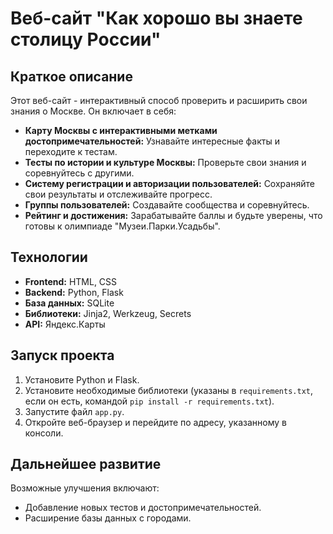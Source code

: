 # Веб-сайт "Как хорошо вы знаете столицу России"

## Краткое описание

Этот веб-сайт - интерактивный способ проверить и расширить свои знания о Москве. Он включает в себя:

*   **Карту Москвы с интерактивными метками достопримечательностей:**  Узнавайте интересные факты и переходите к тестам.
*   **Тесты по истории и культуре Москвы:**  Проверьте свои знания и соревнуйтесь с другими.
*   **Систему регистрации и авторизации пользователей:**  Сохраняйте свои результаты и отслеживайте прогресс.
*   **Группы пользователей:**  Создавайте сообщества и соревнуйтесь.
*   **Рейтинг и достижения:**  Зарабатывайте баллы и будьте уверены, что готовы к олимпиаде "Музеи.Парки.Усадьбы".

## Технологии

*   **Frontend:** HTML, CSS
*   **Backend:** Python, Flask
*   **База данных:** SQLite
*   **Библиотеки:** Jinja2, Werkzeug, Secrets
*   **API:** Яндекс.Карты

## Запуск проекта 

1.  Установите Python и Flask.
2.  Установите необходимые библиотеки (указаны в `requirements.txt`, если он есть, командой `pip install -r requirements.txt`).
3.  Запустите файл `app.py`.
4.  Откройте веб-браузер и перейдите по адресу, указанному в консоли.

## Дальнейшее развитие

Возможные улучшения включают:

*   Добавление новых тестов и достопримечательностей.
*   Расширение базы данных с городами.

